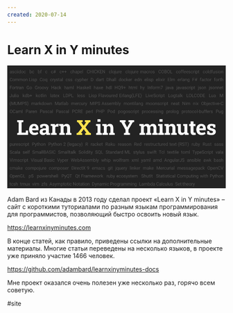 ```yaml
---
created: 2020-07-14
---
```


# Learn X in Y minutes

![Learn X in Y minutes promo](learn-x-in-y-minutes.png "Learn X in Y minutes promo")

Adam Bard из Канады в 2013 году сделал проект «Learn X in Y minutes» – сайт с короткими туториалами по разным языкам программирования для программистов, позволяющий быстро освоить новый язык.

https://learnxinyminutes.com

В конце статей, как правило, приведены ссылки на дополнительные материалы.
Многие статьи переведены на несколько языков, в проекте уже приняло участие 1466 человек.

https://github.com/adambard/learnxinyminutes-docs

Мне проект оказался очень полезен уже несколько раз, горячо всем советую.

#site
